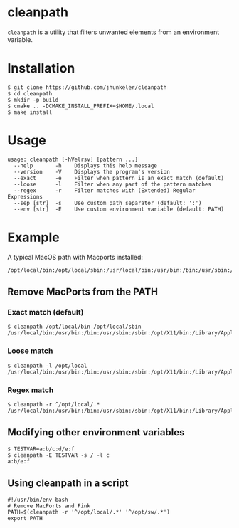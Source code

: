 # cleanpath

`cleanpath` is a utility that filters unwanted elements from an environment variable.

# Installation

```shell
$ git clone https://github.com/jhunkeler/cleanpath
$ cd cleanpath
$ mkdir -p build
$ cmake .. -DCMAKE_INSTALL_PREFIX=$HOME/.local
$ make install
```

# Usage

```shell
usage: cleanpath [-hVelrsv] [pattern ...]
  --help       -h    Displays this help message
  --version    -V    Displays the program's version
  --exact      -e    Filter when pattern is an exact match (default)
  --loose      -l    Filter when any part of the pattern matches
  --regex      -r    Filter matches with (Extended) Regular Expressions
  --sep [str]  -s    Use custom path separator (default: ':')
  --env [str]  -E    Use custom environment variable (default: PATH)
```

# Example

A typical MacOS path with Macports installed:
```shell
/opt/local/bin:/opt/local/sbin:/usr/local/bin:/usr/bin:/bin:/usr/sbin:/sbin:/opt/X11/bin:/Library/Apple/usr/bin
```

## Remove MacPorts from the PATH

### Exact match (default)
```shell
$ cleanpath /opt/local/bin /opt/local/sbin
/usr/local/bin:/usr/bin:/bin:/usr/sbin:/sbin:/opt/X11/bin:/Library/Apple/usr/bin
```

### Loose match
```shell
$ cleanpath -l /opt/local
/usr/local/bin:/usr/bin:/bin:/usr/sbin:/sbin:/opt/X11/bin:/Library/Apple/usr/bin
```

### Regex match

```shell
$ cleanpath -r ^/opt/local/.*
/usr/local/bin:/usr/bin:/bin:/usr/sbin:/sbin:/opt/X11/bin:/Library/Apple/usr/bin
```

## Modifying other environment variables

```shell
$ TESTVAR=a:b/c:d/e:f
$ cleanpath -E TESTVAR -s / -l c
a:b/e:f
```

## Using cleanpath in a script

```shell
#!/usr/bin/env bash
# Remove MacPorts and Fink
PATH=$(cleanpath -r '^/opt/local/.*' '^/opt/sw/.*')
export PATH
```

